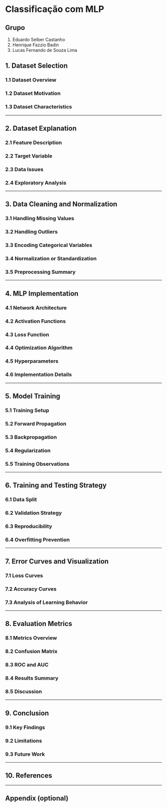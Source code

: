 # Classificação com MLP


## Grupo

1. Eduardo Selber Castanho
2. Henrique Fazzio Badin
3. Lucas Fernando de Souza Lima


## 1. Dataset Selection
<!-- Escolha e justificativa do conjunto de dados -->

### 1.1 Dataset Overview
<!-- Nome, fonte, link e breve descrição do dataset -->

### 1.2 Dataset Motivation
<!-- Justificativa da escolha: relevância, complexidade, aplicabilidade -->

### 1.3 Dataset Characteristics
<!-- Número de amostras, número de features, tipo de problema (binário, multi-classe, etc.) -->

---

## 2. Dataset Explanation
<!-- Explicação detalhada sobre os dados -->

### 2.1 Feature Description
<!-- Explique cada feature (nome, tipo, significado, unidade, etc.) -->

### 2.2 Target Variable
<!-- Descreva a variável-alvo e suas classes -->

### 2.3 Data Issues
<!-- Valores ausentes, ruído, outliers, classes desbalanceadas -->

### 2.4 Exploratory Analysis
<!-- Estatísticas descritivas, histogramas, correlações, distribuições -->

---

## 3. Data Cleaning and Normalization
<!-- Limpeza e pré-processamento dos dados -->

### 3.1 Handling Missing Values
<!-- Estratégias usadas: remoção, imputação (média, mediana, etc.) -->

### 3.2 Handling Outliers
<!-- Estratégias de detecção e tratamento de outliers -->

### 3.3 Encoding Categorical Variables
<!-- One-hot encoding, label encoding ou outra técnica utilizada -->

### 3.4 Normalization or Standardization
<!-- Método usado (Min-Max, Z-score, etc.) e justificativa -->

### 3.5 Preprocessing Summary
<!-- Comparação antes/depois e breve resumo das transformações -->

---

## 4. MLP Implementation
<!-- Implementação da rede neural -->

### 4.1 Network Architecture
<!-- Estrutura da rede: número de camadas, neurônios por camada -->

### 4.2 Activation Functions
<!-- Quais funções de ativação foram usadas e por quê (sigmoid, ReLU, etc.) -->

### 4.3 Loss Function
<!-- Tipo de função de perda (ex.: cross-entropy) e motivação -->

### 4.4 Optimization Algorithm
<!-- Algoritmo de otimização (SGD, Adam, etc.) e parâmetros -->

### 4.5 Hyperparameters
<!-- Taxa de aprendizado, épocas, batch size, inicialização, etc. -->

### 4.6 Implementation Details
<!-- Bibliotecas usadas (NumPy, PyTorch, etc.) e snippets de código explicativos -->

---

## 5. Model Training
<!-- Processo de treinamento do MLP -->

### 5.1 Training Setup
<!-- Estrutura geral do loop de treinamento e hardware utilizado -->

### 5.2 Forward Propagation
<!-- Descrição conceitual e/ou código do passo de forward -->

### 5.3 Backpropagation
<!-- Explicação do cálculo dos gradientes e atualização dos pesos -->

### 5.4 Regularization
<!-- Uso de dropout, L2, early stopping, etc. -->

### 5.5 Training Observations
<!-- Dificuldades enfrentadas, ajustes necessários, comportamento observado -->

---

## 6. Training and Testing Strategy
<!-- Estratégias de treino, validação e teste -->

### 6.1 Data Split
<!-- Proporção usada (treino/validação/teste) e critérios de separação -->

### 6.2 Validation Strategy
<!-- Uso de k-fold cross-validation ou validação simples -->

### 6.3 Reproducibility
<!-- Seeds fixadas, controle de aleatoriedade -->

### 6.4 Overfitting Prevention
<!-- Estratégias aplicadas: early stopping, regularização, etc. -->

---

## 7. Error Curves and Visualization
<!-- Análise gráfica do desempenho -->

### 7.1 Loss Curves
<!-- Gráficos de perda (treino e validação) ao longo das épocas -->

### 7.2 Accuracy Curves
<!-- Gráficos de acurácia (treino e validação) ao longo das épocas -->

### 7.3 Analysis of Learning Behavior
<!-- Interpretação: overfitting, underfitting, convergência -->

---

## 8. Evaluation Metrics
<!-- Avaliação final do modelo -->

### 8.1 Metrics Overview
<!-- Métricas utilizadas: acurácia, precisão, recall, F1-score, etc. -->

### 8.2 Confusion Matrix
<!-- Matriz de confusão e análise dos erros mais comuns -->

### 8.3 ROC and AUC
<!-- Curvas ROC e AUC (caso aplicável) -->

### 8.4 Results Summary
<!-- Tabelas e comparações de desempenho -->

### 8.5 Discussion
<!-- Interpretação dos resultados: pontos fortes, limitações -->

---

## 9. Conclusion
<!-- Resumo e principais aprendizados -->

### 9.1 Key Findings
<!-- Síntese dos resultados e desempenho geral do modelo -->

### 9.2 Limitations
<!-- Limitações identificadas no trabalho -->

### 9.3 Future Work
<!-- Ideias para melhoria ou extensões futuras -->

---

## 10. References
<!-- Lista de todas as fontes utilizadas: datasets, papers, bibliotecas, links -->

---

## Appendix (optional)
<!-- Códigos completos, logs, screenshots, links de notebooks ou GitHub -->
